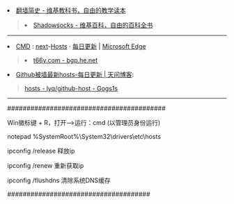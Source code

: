 <li><a href="https://zh.wikibooks.org/wiki/%E7%BF%BB%E5%A2%99%E7%AE%80%E5%8F%B2">翻墙简史 - 维基教科书，自由的教学读本</a></li>
<blockquote>
<li>
<a href="https://zh.wikipedia.org/wiki/Shadowsocks">Shadowsocks - 维基百科，自由的百科全书</a>
</li>
</blockquote>
<hr>
<li><a href="https://gitee.com/taoste/hosts/blob/Plan.ABZ/cmd.md#">CMD</a> : <a href="https://gitlab.com/ineo6/hosts/-/raw/master/next-hosts">next</a>-<a href="https://ineo6.github.io/hosts/">Hosts</a> · 
<a href="http://blog.yoqi.me/lyq/16489.html">每日更新</a> | <a href="https://gitee.com/taoste/wiki/raw/master/MicrosoftEdgeSetup.exe">Microsoft Edge</a></li>
<blockquote>
 <li>
<a href="https://bgp.he.net/dns/t66y.com">t66y.com - bgp.he.net</a>
  </li>
</blockquote>
<li><a href="http://blog.yoqi.me/lyq/16489.html">Github被墙最新hosts-每日更新 | 天问博客</a>:</li>
<blockquote><a href="https://code.git.yoqi.me/">hosts - lyq/github-host - Gogs1s</a></blockquote>
<hr>
#########################################

Win徽标键 + R，打开-->运行：cmd (以管理员身份运行)

notepad %SystemRoot%\System32\drivers\etc\hosts

ipconfig /release 释放ip

ipconfig /renew 重新获取ip

ipconfig /flushdns 清除系统DNS缓存

#####################################
